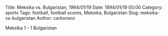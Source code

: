 Title: Meksika vs. Bulgaristan, 1994/01/19
Date: 1994/01/19 00:00
Category: sports
Tags: football, football scores, Meksika, Bulgaristan
Slug: meksika-vs-bulgaristan
Author: carbonero


Meksika 1 - 1 Bulgaristan
